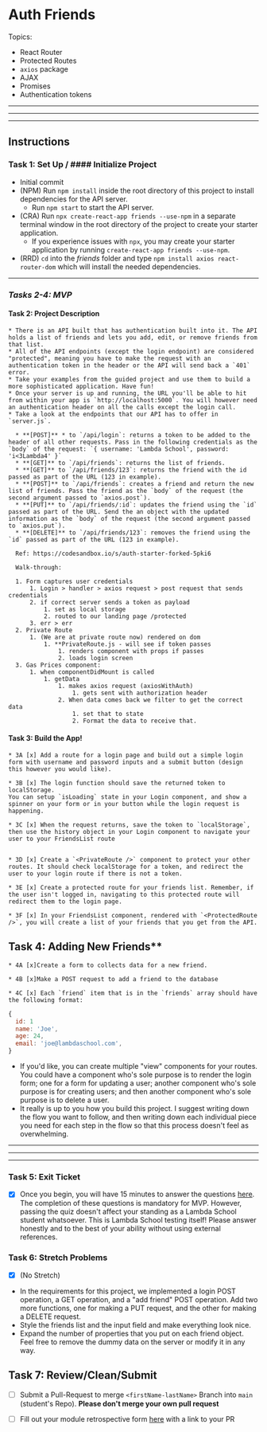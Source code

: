 # Auth Friends

  Topics:

  * React Router
  * Protected Routes
  * `axios` package
  * AJAX
  * Promises
  * Authentication tokens

----------------------------------------------------------------------------------------------------------------------------------------------------------
----------------------------------------------------------------------------------------------------------------------------------------------------------
----------------------------------------------------------------------------------------------------------------------------------------------------------

## Instructions

  ### Task 1: Set Up / #### Initialize Project

  * Initial commit
  * (NPM) Run `npm install` inside the root directory of this project to install dependencies for the API server.
    * Run `npm start` to start the API server.
  * (CRA) Run `npx create-react-app friends --use-npm` in a separate terminal window in the root directory of the project to create your starter application.
    * If you experience issues with `npx`, you may create your starter application by running `create-react-app friends --use-npm`.
  * (RRD) `cd` into the _friends_ folder and type `npm install axios react-router-dom` which will install the needed dependencies.

  --------------------------------------------------------------------------------------------------------------------------------------------------------

  ### ***Tasks 2-4: MVP***


  #### Task 2: Project Description

    * There is an API built that has authentication built into it. The API holds a list of friends and lets you add, edit, or remove friends from that list. 
    * All of the API endpoints (except the login endpoint) are considered "protected", meaning you have to make the request with an authentication token in the header or the API will send back a `401` error. 
    * Take your examples from the guided project and use them to build a more sophisticated application. Have fun!
    * Once your server is up and running, the URL you'll be able to hit from within your app is `http://localhost:5000`. You will however need an authentication header on all the calls except the login call.
    * Take a look at the endpoints that our API has to offer in `server.js`.

      * **[POST]** * to `/api/login`: returns a token to be added to the header of all other requests. Pass in the following credentials as the `body` of the request: `{ username: 'Lambda School', password: 'i<3Lambda4' }`
      * **[GET]** to `/api/friends`: returns the list of friends.
      * **[GET]** to `/api/friends/123`: returns the friend with the id passed as part of the URL (123 in example).
      * **[POST]** to `/api/friends`: creates a friend and return the new list of friends. Pass the friend as the `body` of the request (the second argument passed to `axios.post`).
      * **[PUT]** to `/api/friends/:id`: updates the friend using the `id` passed as part of the URL. Send the an object with the updated information as the `body` of the request (the second argument passed to `axios.put`).
      * **[DELETE]** to `/api/friends/123`: removes the friend using the `id` passed as part of the URL (123 in example).
      
      Ref: https://codesandbox.io/s/auth-starter-forked-5pki6

      Walk-through:

      1. Form captures user credentials
          1. Login > handler > axios request > post request that sends credentials
          2. if correct server sends a token as payload
              1. set as local storage
              2. routed to our landing page /protected
          3. err > err
      2. Private Route
          1. (We are at private route now) rendered on dom
              1. **PrivateRoute.js - will see if token passes
                  1. renders component with props if passes
                  2. loads login screen 
      3. Gas Prices component:
          1. when componentDidMount is called
              1. getData
                  1. makes axios request (axiosWithAuth)
                      1. gets sent with authorization header
                  2. When data comes back we filter to get the correct data
                      1. set that to state
                      2. Format the data to receive that.


  #### Task 3: Build the App!
    * 3A [x] Add a route for a login page and build out a simple login form with username and password inputs and a submit button (design this however you would like).

    * 3B [x] The login function should save the returned token to localStorage. 
    You can setup `isLoading` state in your Login component, and show a spinner on your form or in your button while the login request is happening.

    * 3C [x] When the request returns, save the token to `localStorage`, then use the history object in your Login component to navigate your user to your FriendsList route


    * 3D [x] Create a `<PrivateRoute />` component to protect your other routes. It should check localStorage for a token, and redirect the user to your login route if there is not a token.
    
    * 3E [x] Create a protected route for your friends list. Remember, if the user isn't logged in, navigating to this protected route will redirect them to the login page.

    * 3F [x] In your FriendsList component, rendered with `<ProtectedRoute />`, you will create a list of your friends that you get from the API.


  ## Task 4: Adding New Friends**
    * 4A [x]Create a form to collects data for a new friend.

    * 4B [x]Make a POST request to add a friend to the database
    
    * 4C [x] Each `friend` item that is in the `friends` array should have the following format:

  ```js
  {
    id: 1
    name: 'Joe',
    age: 24,
    email: 'joe@lambdaschool.com',
  }
  ```

  * If you'd like, you can create multiple "view" components for your routes. You could have a component who's sole purpose is to render the login form; one for a form for updating a user; another component who's sole purpose is for creating users; and then another component who's sole purpose is to delete a user.
  * It really is up to you how you build this project. I suggest writing down the flow you want to follow, and then writing down each individual piece you need for each step in the flow so that this process doesn't feel as overwhelming.

----------------------------------------------------------------------------------------------------------------------------------------------------------
----------------------------------------------------------------------------------------------------------------------------------------------------------
----------------------------------------------------------------------------------------------------------------------------------------------------------

### Task 5: Exit Ticket
  - [x]  Once you begin, you will have 15 minutes to answer the questions [here](https://app.codesignal.com/public-test/HTCR4wnK3eu6Q94z9/cHkY6rNFiHbPFm).
  The completion of these questions is mandatory for MVP. However, passing the quiz doesn't affect your standing as a Lambda School student whatsoever. This is Lambda School testing itself! Please answer honestly and to the best of your ability without using external references.

### Task 6: Stretch Problems
  -[x] (No Stretch)
  * In the requirements for this project, we implemented a login POST operation, a GET operation, and a "add friend" POST operation. Add two more functions, one for making a PUT request, and the other for making a DELETE request.
  * Style the friends list and the input field and make everything look nice.
  * Expand the number of properties that you put on each friend object. Feel free to remove the dummy data on the server or modify it in any way.

## Task 7: Review/Clean/Submit
  * [ ] Submit a Pull-Request to merge `<firstName-lastName>` Branch into `main` (student's  Repo). **Please don't merge your own pull request**
  * [ ] Fill out your module retrospective form [here](https://forms.lambdaschool.com/module-retrospective) with a link to your PR


